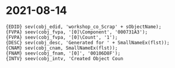 # 2021-08-14
    {EDID} sev(cobj_edid, 'workshop_co_Scrap' + sObjectName);
    {FVPA} seev(cobj_fvpa, '[0]\Component', '000731A3');
    {FVPA} seev(cobj_fvpa, '[0]\Count', '1');
    {DESC} sev(cobj_desc, 'Generated for ' + SmallNameEx(flst));
    {CNAM} sev(cobj_cnam, SmallNameEx(flst));
    {FNAM} seev(cobj_fnam, '[0]', '00106D8F');
    {INTV} seev(cobj_intv, 'Created Object Coun
